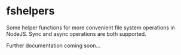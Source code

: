 fshelpers
========

Some helper functions for more convenient file system operations in NodeJS. Sync and async operations are both supported.

Further documentation coming soon...

 